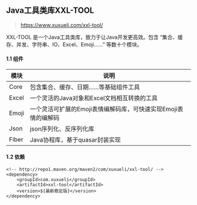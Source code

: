 ## Java工具类库XXL-TOOL

> https://www.xuxueli.com/xxl-tool/

XXL-TOOL 是一个Java工具类库，致力于让Java开发更高效。包含 “集合、缓存、并发、字符串、IO、Excel、Emoji……” 等数十个模块。

#### 1.1 组件

| **模块** | **说明**                                                     |
| -------- | ------------------------------------------------------------ |
| Core     | 包含集合、缓存、日期……等基础组件工具                         |
| Excel    | 一个灵活的Java对象和Excel文档相互转换的工具                  |
| Emoji    | 一个灵活可扩展的Emoji表情编解码库，可快速实现Emoji表情的编解码 |
| Json     | json序列化、反序列化库                                       |
| Fiber    | Java协程库，基于quasar封装实现                               |

#### 1.2 依赖

```
<!-- http://repo1.maven.org/maven2/com/xuxueli/xxl-tool/ -->
<dependency>
    <groupId>com.xuxueli</groupId>
    <artifactId>xxl-tool</artifactId>
    <version>${最新稳定版}</version>
</dependency>
```

